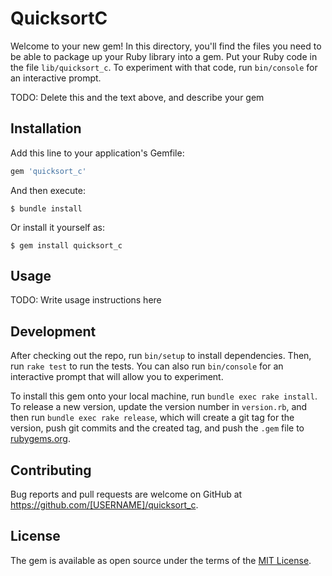 # QuicksortC

Welcome to your new gem! In this directory, you'll find the files you need to be able to package up your Ruby library into a gem. Put your Ruby code in the file `lib/quicksort_c`. To experiment with that code, run `bin/console` for an interactive prompt.

TODO: Delete this and the text above, and describe your gem

## Installation

Add this line to your application's Gemfile:

```ruby
gem 'quicksort_c'
```

And then execute:

    $ bundle install

Or install it yourself as:

    $ gem install quicksort_c

## Usage

TODO: Write usage instructions here

## Development

After checking out the repo, run `bin/setup` to install dependencies. Then, run `rake test` to run the tests. You can also run `bin/console` for an interactive prompt that will allow you to experiment.

To install this gem onto your local machine, run `bundle exec rake install`. To release a new version, update the version number in `version.rb`, and then run `bundle exec rake release`, which will create a git tag for the version, push git commits and the created tag, and push the `.gem` file to [rubygems.org](https://rubygems.org).

## Contributing

Bug reports and pull requests are welcome on GitHub at https://github.com/[USERNAME]/quicksort_c.

## License

The gem is available as open source under the terms of the [MIT License](https://opensource.org/licenses/MIT).
